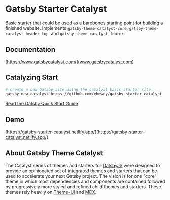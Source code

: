 # Gatsby Starter Catalyst

Basic starter that could be used as a barebones starting point for building a finished website. Implements `gatsby-theme-catalyst-core`, `gatsby-theme-catalyst-header-top`, and `gatsby-theme-catalyst-footer`.

## Documentation

[https://www.gatsbycatalyst.com/](www.gatsbycatalyst.com)

## Catalyzing Start

```sh
# create a new Gatsby site using the catalyst basic starter site
gatsby new catalyst https://github.com/ehowey/gatsby-starter-catalyst
```

[Read the Gatsby Quick Start Guide](https://www.gatsbyjs.org/docs/quick-start)

## Demo

[https://gatsby-starter-catalyst.netlify.app/](https://gatsby-starter-catalyst.netlify.app/)

## About Gatsby Theme Catalyst

The Catalyst series of themes and starters for [GatsbyJS](https://www.gatsbyjs.org/) were designed to provide an opinionated set of integrated themes and starters that can be used to accelerate your next Gatsby project. The vision is for one "core" theme in which most dependencies and components are contained followed by progressively more styled and refined child themes and starters. These themes rely heavily on [Theme-UI](https://theme-ui.com/) and [MDX](https://mdxjs.com/getting-started/gatsby/).

